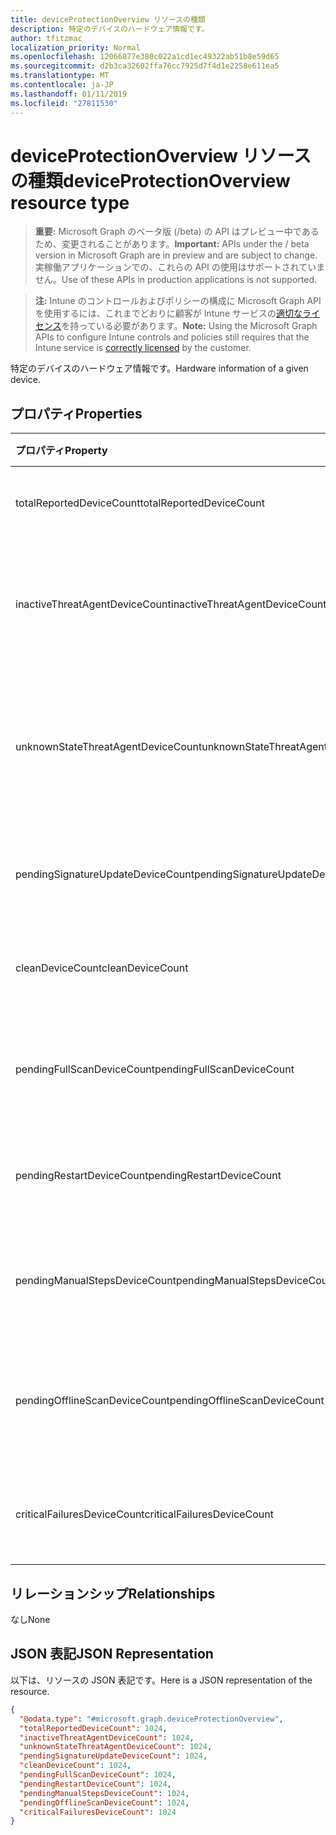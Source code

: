 ```yaml
---
title: deviceProtectionOverview リソースの種類
description: 特定のデバイスのハードウェア情報です。
author: tfitzmac
localization_priority: Normal
ms.openlocfilehash: 12066877e380c022a1cd1ec49322ab51b8e59d65
ms.sourcegitcommit: d2b3ca32602ffa76cc7925d7f4d1e2258e611ea5
ms.translationtype: MT
ms.contentlocale: ja-JP
ms.lasthandoff: 01/11/2019
ms.locfileid: "27811530"
---
```

# <a name="deviceprotectionoverview-resource-type"></a><span data-ttu-id="15269-103">deviceProtectionOverview リソースの種類</span><span class="sxs-lookup"><span data-stu-id="15269-103">deviceProtectionOverview resource type</span></span>

> <span data-ttu-id="15269-104">**重要:** Microsoft Graph のベータ版 (/beta) の API はプレビュー中であるため、変更されることがあります。</span><span class="sxs-lookup"><span data-stu-id="15269-104">**Important:** APIs under the / beta version in Microsoft Graph are in preview and are subject to change.</span></span> <span data-ttu-id="15269-105">実稼働アプリケーションでの、これらの API の使用はサポートされていません。</span><span class="sxs-lookup"><span data-stu-id="15269-105">Use of these APIs in production applications is not supported.</span></span>

> <span data-ttu-id="15269-106">**注:** Intune のコントロールおよびポリシーの構成に Microsoft Graph API を使用するには、これまでどおりに顧客が Intune サービスの[適切なライセンス](https://go.microsoft.com/fwlink/?linkid=839381)を持っている必要があります。</span><span class="sxs-lookup"><span data-stu-id="15269-106">**Note:** Using the Microsoft Graph APIs to configure Intune controls and policies still requires that the Intune service is [correctly licensed](https://go.microsoft.com/fwlink/?linkid=839381) by the customer.</span></span>

<span data-ttu-id="15269-107">特定のデバイスのハードウェア情報です。</span><span class="sxs-lookup"><span data-stu-id="15269-107">Hardware information of a given device.</span></span>
## <a name="properties"></a><span data-ttu-id="15269-108">プロパティ</span><span class="sxs-lookup"><span data-stu-id="15269-108">Properties</span></span>
|<span data-ttu-id="15269-109">プロパティ</span><span class="sxs-lookup"><span data-stu-id="15269-109">Property</span></span>|<span data-ttu-id="15269-110">種類</span><span class="sxs-lookup"><span data-stu-id="15269-110">Type</span></span>|<span data-ttu-id="15269-111">説明</span><span class="sxs-lookup"><span data-stu-id="15269-111">Description</span></span>|
|:---|:---|:---|
|<span data-ttu-id="15269-112">totalReportedDeviceCount</span><span class="sxs-lookup"><span data-stu-id="15269-112">totalReportedDeviceCount</span></span>|<span data-ttu-id="15269-113">Int32</span><span class="sxs-lookup"><span data-stu-id="15269-113">Int32</span></span>|<span data-ttu-id="15269-114">デバイスの合計数です。</span><span class="sxs-lookup"><span data-stu-id="15269-114">Total device count.</span></span>|
|<span data-ttu-id="15269-115">inactiveThreatAgentDeviceCount</span><span class="sxs-lookup"><span data-stu-id="15269-115">inactiveThreatAgentDeviceCount</span></span>|<span data-ttu-id="15269-116">Int32</span><span class="sxs-lookup"><span data-stu-id="15269-116">Int32</span></span>|<span data-ttu-id="15269-117">使用頻度の低い脅威エージェントの数とデバイス</span><span class="sxs-lookup"><span data-stu-id="15269-117">Device with inactive threat agent count</span></span>|
|<span data-ttu-id="15269-118">unknownStateThreatAgentDeviceCount</span><span class="sxs-lookup"><span data-stu-id="15269-118">unknownStateThreatAgentDeviceCount</span></span>|<span data-ttu-id="15269-119">Int32</span><span class="sxs-lookup"><span data-stu-id="15269-119">Int32</span></span>|<span data-ttu-id="15269-120">不明な数として脅威エージェントの状態を持つデバイス。</span><span class="sxs-lookup"><span data-stu-id="15269-120">Device with threat agent state as unknown count.</span></span>|
|<span data-ttu-id="15269-121">pendingSignatureUpdateDeviceCount</span><span class="sxs-lookup"><span data-stu-id="15269-121">pendingSignatureUpdateDeviceCount</span></span>|<span data-ttu-id="15269-122">Int32</span><span class="sxs-lookup"><span data-stu-id="15269-122">Int32</span></span>|<span data-ttu-id="15269-123">古い署名の数を持つデバイス。</span><span class="sxs-lookup"><span data-stu-id="15269-123">Device with old signature count.</span></span>|
|<span data-ttu-id="15269-124">cleanDeviceCount</span><span class="sxs-lookup"><span data-stu-id="15269-124">cleanDeviceCount</span></span>|<span data-ttu-id="15269-125">Int32</span><span class="sxs-lookup"><span data-stu-id="15269-125">Int32</span></span>|<span data-ttu-id="15269-126">デバイス数をクリーニングします。</span><span class="sxs-lookup"><span data-stu-id="15269-126">Clean device count.</span></span>|
|<span data-ttu-id="15269-127">pendingFullScanDeviceCount</span><span class="sxs-lookup"><span data-stu-id="15269-127">pendingFullScanDeviceCount</span></span>|<span data-ttu-id="15269-128">Int32</span><span class="sxs-lookup"><span data-stu-id="15269-128">Int32</span></span>|<span data-ttu-id="15269-129">全体を走査する保留中のデバイスの数。</span><span class="sxs-lookup"><span data-stu-id="15269-129">Pending full scan device count.</span></span>|
|<span data-ttu-id="15269-130">pendingRestartDeviceCount</span><span class="sxs-lookup"><span data-stu-id="15269-130">pendingRestartDeviceCount</span></span>|<span data-ttu-id="15269-131">Int32</span><span class="sxs-lookup"><span data-stu-id="15269-131">Int32</span></span>|<span data-ttu-id="15269-132">再起動の保留中のデバイスの数。</span><span class="sxs-lookup"><span data-stu-id="15269-132">Pending restart device count.</span></span>|
|<span data-ttu-id="15269-133">pendingManualStepsDeviceCount</span><span class="sxs-lookup"><span data-stu-id="15269-133">pendingManualStepsDeviceCount</span></span>|<span data-ttu-id="15269-134">Int32</span><span class="sxs-lookup"><span data-stu-id="15269-134">Int32</span></span>|<span data-ttu-id="15269-135">手作業で保留中のデバイスの数。</span><span class="sxs-lookup"><span data-stu-id="15269-135">Pending manual steps device count.</span></span>|
|<span data-ttu-id="15269-136">pendingOfflineScanDeviceCount</span><span class="sxs-lookup"><span data-stu-id="15269-136">pendingOfflineScanDeviceCount</span></span>|<span data-ttu-id="15269-137">Int32</span><span class="sxs-lookup"><span data-stu-id="15269-137">Int32</span></span>|<span data-ttu-id="15269-138">オフライン保留中のデバイス数をスキャンします。</span><span class="sxs-lookup"><span data-stu-id="15269-138">Pending offline scan device count.</span></span>|
|<span data-ttu-id="15269-139">criticalFailuresDeviceCount</span><span class="sxs-lookup"><span data-stu-id="15269-139">criticalFailuresDeviceCount</span></span>|<span data-ttu-id="15269-140">Int32</span><span class="sxs-lookup"><span data-stu-id="15269-140">Int32</span></span>|<span data-ttu-id="15269-141">障害の重要なデバイスの数。</span><span class="sxs-lookup"><span data-stu-id="15269-141">Critical failures device count.</span></span>|

## <a name="relationships"></a><span data-ttu-id="15269-142">リレーションシップ</span><span class="sxs-lookup"><span data-stu-id="15269-142">Relationships</span></span>
<span data-ttu-id="15269-143">なし</span><span class="sxs-lookup"><span data-stu-id="15269-143">None</span></span>
## <a name="json-representation"></a><span data-ttu-id="15269-144">JSON 表記</span><span class="sxs-lookup"><span data-stu-id="15269-144">JSON Representation</span></span>
<span data-ttu-id="15269-145">以下は、リソースの JSON 表記です。</span><span class="sxs-lookup"><span data-stu-id="15269-145">Here is a JSON representation of the resource.</span></span>
<!-- {
  "blockType": "resource",
  "@odata.type": "microsoft.graph.deviceProtectionOverview"
}
-->
``` json
{
  "@odata.type": "#microsoft.graph.deviceProtectionOverview",
  "totalReportedDeviceCount": 1024,
  "inactiveThreatAgentDeviceCount": 1024,
  "unknownStateThreatAgentDeviceCount": 1024,
  "pendingSignatureUpdateDeviceCount": 1024,
  "cleanDeviceCount": 1024,
  "pendingFullScanDeviceCount": 1024,
  "pendingRestartDeviceCount": 1024,
  "pendingManualStepsDeviceCount": 1024,
  "pendingOfflineScanDeviceCount": 1024,
  "criticalFailuresDeviceCount": 1024
}
```





